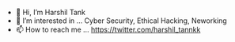 - 👋 Hi, I’m Harshil Tank
- 👀 I’m interested in ... Cyber Security, Ethical Hacking, Neworking
- 📫 How to reach me ... https://twitter.com/harshil_tannkk

<!---
meharshiltank/meharshiltank is a ✨ special ✨ repository because its `README.md` (this file) appears on your GitHub profile.
You can click the Preview link to take a look at your changes.
--->
